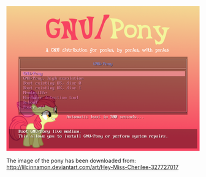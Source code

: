 ![Preview](./preview.png)

The image of the pony has been downloaded from:
    http://lilcinnamon.deviantart.com/art/Hey-Miss-Cherilee-327727017
